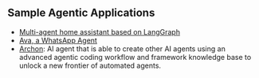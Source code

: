 ## Sample Agentic Applications

- [Multi-agent home assistant based on LangGraph](https://github.com/benjichat/langgraph-home-assistant)
- [Ava, a WhatsApp Agent](https://github.com/neural-maze/ai-companion)
- [Archon](https://github.com/coleam00/Archon): AI agent that is able to create other AI agents using an advanced agentic coding workflow and framework knowledge base to unlock a new frontier of automated agents.